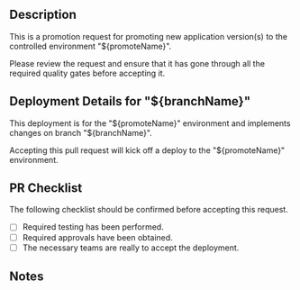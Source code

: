 ## Description
This is a promotion request for promoting new application version(s)
to the controlled environment "${promoteName}".

Please review the request and ensure that it has gone through
all the required quality gates before accepting it.

## Deployment Details for "${branchName}"
This deployment is for the "${promoteName}" environment and implements
changes on branch "${branchName}".

Accepting this pull request will kick off a deploy to the "${promoteName}"
environment.

## PR Checklist
The following checklist should be confirmed before accepting this request.

- [ ] Required testing has been performed.
- [ ] Required approvals have been obtained.
- [ ] The necessary teams are really to accept the deployment.

## Notes
<!-- Add any notes here relevant to this PR that teams should be aware of. -->
